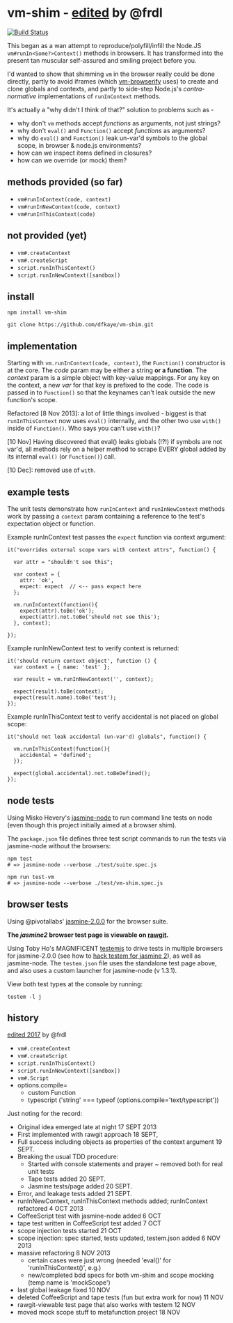 vm-shim - [edited](https://github.com/frdl/vm-frdl/tree/master/node_modules/webfan) by @frdl
=======

[![Build Status](https://travis-ci.org/dfkaye/vm-shim.png)](https://travis-ci.org/dfkaye/vm-shim)

This began as a wan attempt to reproduce/polyfill/infill the Node.JS 
`vm#runIn<Some?>Context()` methods in browsers. It has transformed 
into the present tan muscular self-assured and smiling project before you.

I'd wanted to show that shimming `vm` in the browser really could be done 
directly, partly to avoid iframes (which 
[vm-browserify](https://github.com/substack/vm-browserify) uses) to create and 
clone globals and contexts, and partly to side-step Node.js's 
*contra-normative* implementations of `runInContext` methods.

It's actually a "why didn't I think of that?" solution to problems such as -

+ why don't `vm` methods accept *functions* as arguments, not just strings?
+ why don't `eval()` and `Function()` accept *functions* as arguments?
+ why do `eval()` and `Function()` leak un-var'd symbols to the global scope, in 
    browser & node.js environments?
+ how can we inspect items defined in closures?
+ how can we override (or mock) them?

methods provided (so far)
----------------

+ `vm#runInContext(code, context)`
+ `vm#runInNewContext(code, context)`
+ `vm#runInThisContext(code)`

not provided (yet)
------------

+ `vm#.createContext`
+ `vm#.createScript`
+ `script.runInThisContext()`
+ `script.runInNewContext([sandbox])`

install
-------

    npm install vm-shim
    
    git clone https://github.com/dfkaye/vm-shim.git    
     
implementation
--------------

Starting with `vm.runInContext(code, context)`, the `Function()` constructor is 
at the core.  The *code* param may be either a string __or a function__.  The 
*context* param is a simple object with key-value mappings.  For any key on the 
context, a new *var* for that key is prefixed to the code.  The code is passed 
in to `Function()` so that the keynames can't leak outside the new function's 
scope.

Refactored [8 Nov 2013]: a lot of little things involved - biggest is that 
`runInThisContext` now uses `eval()` internally, and the other two use `with()` 
inside of `Function()`.  Who says you can't use `with()`?

[10 Nov] Having discovered that eval() leaks globals (!?!) if symbols are not 
var'd, all methods rely on a helper method to scrape EVERY global added by its 
internal `eval()` (or `Function()`) call.  

[10 Dec]: removed use of `with`.

example tests
-------------

The unit tests demonstrate how `runInContext` and `runInNewContext` methods work 
by passing a `context` param containing a reference to the test's expectation 
object or function.

Example runInContext test passes the `expect` function via context argument:
    
    it("overrides external scope vars with context attrs", function() {

      var attr = "shouldn't see this";
      
      var context = {
        attr: 'ok', 
        expect: expect  // <-- pass expect here
      };
      
      vm.runInContext(function(){
        expect(attr).toBe('ok');
        expect(attr).not.toBe('should not see this');
      }, context); 
      
    });

Example runInNewContext test to verify context is returned:

    it('should return context object', function () {
      var context = { name: 'test' };
      
      var result = vm.runInNewContext('', context);
      
      expect(result).toBe(context);
      expect(result.name).toBe('test');
    });
    
Example runInThisContext test to verify accidental is not placed on global scope:
    
    it("should not leak accidental (un-var'd) globals", function() {
    
      vm.runInThisContext(function(){
        accidental = 'defined';
      });
      
      expect(global.accidental).not.toBeDefined();
    });

node tests
----------

Using Misko Hevery's [jasmine-node](https://github.com/mhevery/jasmine-node) to 
run command line tests on node (even though this project initially aimed at a 
browser shim).

The `package.json` file defines three test script commands to run the tests via 
jasmine-node without the browsers:

    npm test 
    # => jasmine-node --verbose ./test/suite.spec.js

    npm run test-vm 
    # => jasmine-node --verbose ./test/vm-shim.spec.js


browser tests
-------------

Using @pivotallabs' 
<a href='http://jasmine.github.io/2.0/introduction.html'>jasmine-2.0.0</a> for 
the browser suite.

__The *jasmine2* browser test page is viewable on 
<a href='//rawgit.com/dfkaye/vm-shim/master/test/browser-suite.html' 
   target='_new' title='opens in new tab or window'>rawgit</a>.__
  
Using Toby Ho's MAGNIFICENT [testemjs](https://github.com/airportyh/testem) to 
drive tests in multiple browsers for jasmine-2.0.0 (see how to 
[hack testem for jasmine 2](https://github.com/dfkaye/testem-jasmine2)), as well 
as jasmine-node.  The `testem.json` file uses the standalone test page above, 
and also uses a custom launcher for jasmine-node (v 1.3.1).

View both test types at the console by running:

    testem -l j
    
history
-------------
[edited 2017](https://github.com/frdl/vm-frdl/tree/master/node_modules/webfan) by @frdl
+ `vm#.createContext`
+ `vm#.createScript`
+ `script.runInThisContext()`
+ `script.runInNewContext([sandbox])`
+ `vm#.Script`
+ options.compile=
  - custom Function
  - typescript ('string' === typeof (options.compile='text/typescript'))

Just noting for the record:

+ Original idea emerged late at night 17 SEPT 2013 
+ First implemented with rawgit approach 18 SEPT, 
+ Full success including objects as properties of the context argument 19 SEPT.
+ Breaking the usual TDD procedure:
  + Started with console statements and prayer ~ removed both for real unit tests
  + Tape tests added 20 SEPT.
  + Jasmine tests/page added 20 SEPT.
+ Error, and leakage tests added 21 SEPT.
+ runInNewContext, runInThisContext methods added; runInContext refactored 4 OCT 2013
+ CoffeeScript test with jasmine-node added 6 OCT
+ tape test written in CoffeeScript test added 7 OCT
+ scope injection tests started 21 OCT
+ scope injection: spec started, tests updated, testem.json added 6 NOV 2013
+ massive refactoring 8 NOV 2013
  - certain cases were just wrong (needed 'eval()' for 'runInThisContext()', e.g.)
  - new/completed bdd specs for both vm-shim and scope mocking (temp name is 'mockScope')
+ last global leakage fixed 10 NOV
+ deleted CoffeeScript and tape tests (fun but extra work for now) 11 NOV
+ rawgit-viewable test page that also works with testem 12 NOV
+ moved mock scope stuff to metafunction project 18 NOV
